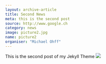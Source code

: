 ```yaml
---
layout: archive-article
title: Second News
meta: this is the second post
source: http://www.google.ch
category: news
image: picture2.jpg
name: picture2
organiser: "Michael Ohff"
---
```


This is the second post of my Jekyll Theme
		<img src="{{site.baseurl}}/img/picture2.jpg" class="img-respon">